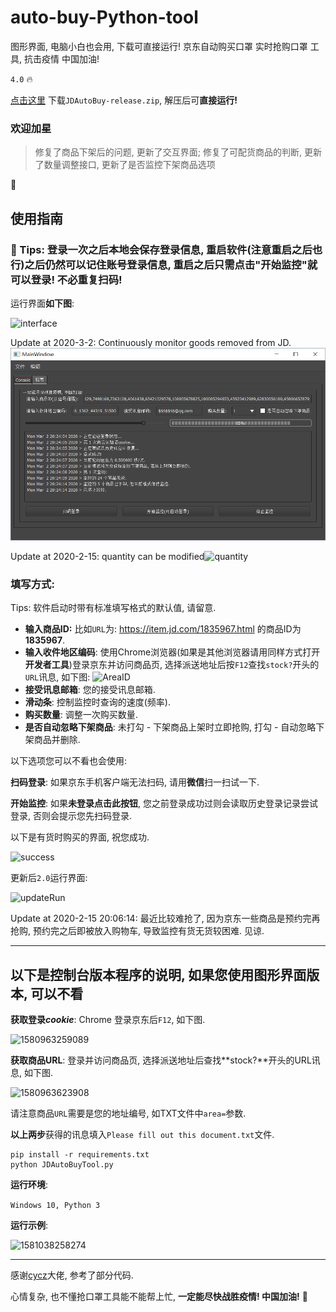 # auto-buy-Python-tool
 图形界面, 电脑小白也会用, 下载可直接运行! 京东自动购买口罩 实时抢购口罩 工具, 抗击疫情 中国加油!

 `4.0` :fire:

<a href="https://github.com/ZhangYikaii/auto-buy-Python-tool/releases">点击这里</a> 下载`JDAutoBuy-release.zip`, 解压后可**直接运行!**

### 欢迎加星

> 修复了商品下架后的问题, 更新了交互界面; 修复了可配货商品的判断, 更新了数量调整接口, 更新了是否监控下架商品选项

:star2:





## 使用指南

### :notebook_with_decorative_cover: Tips: 登录一次之后本地会保存登录信息, 重启软件(注意重启之后也行)之后仍然可以记住账号登录信息, 重启之后只需点击"开始监控"就可以登录! 不必重复扫码!

运行界面**如下图**:

![interface](./assets/1581218076866.png)

Update at 2020-3-2: Continuously monitor goods removed from JD.![monitorSoldOutGoods](./assets/1583151909197.png)

Update at 2020-2-15: quantity can be modified![quantity](./assets/1581768213048.png)

### 填写方式:

Tips: 软件启动时带有标准填写格式的默认值, 请留意.

+ **输入商品ID:** 比如`URL`为: https://item.jd.com/1835967.html 的商品ID为**1835967**.
+ **输入收件地区编码**: 使用Chrome浏览器(如果是其他浏览器请用同样方式打开**开发者工具**)登录京东并访问商品页, 选择派送地址后按`F12`查找`stock?`开头的`URL`讯息, 如下图: ![AreaID](./assets/1581218537205.png)
+ **接受讯息邮箱**: 您的接受讯息邮箱.
+ **滑动条**: 控制监控时查询的速度(频率).
+ **购买数量**: 调整一次购买数量.
+ **是否自动忽略下架商品**: 未打勾 - 下架商品上架时立即抢购, 打勾 - 自动忽略下架商品并删除.



以下选项您可以不看也会使用:

**扫码登录**: 如果京东手机客户端无法扫码, 请用**微信**扫一扫试一下.

**开始监控**: 如果**未登录点击此按钮**, 您之前登录成功过则会读取历史登录记录尝试登录, 否则会提示您先扫码登录.

以下是有货时购买的界面, 祝您成功.

![success](./assets/1581508416184.png)

更新后`2.0`运行界面:

![updateRun](./assets/1581508444771.png)

Update at 2020-2-15 20:06:14: 最近比较难抢了, 因为京东一些商品是预约完再抢购, 预约完之后即被放入购物车, 导致监控有货无货较困难. 见谅.

---

## 以下是控制台版本程序的说明, 如果您使用图形界面版本, 可以不看

**获取登录*cookie***: Chrome 登录京东后`F12`, 如下图.

![1580963259089](./assets/1580963259089.png)



**获取商品URL**: 登录并访问商品页, 选择派送地址后查找**stock?**开头的URL讯息, 如下图.

![1580963623908](./assets/1580963623908.png)

请注意商品`URL`需要是您的地址编号, 如TXT文件中`area=`参数.



**以上两步**获得的讯息填入`Please fill out this document.txt`文件.

```shell
pip install -r requirements.txt
python JDAutoBuyTool.py
```



**运行环境**:

`Windows 10, Python 3`

**运行示例**:

![1581038258274](./assets/1581038258274.png)

---

感谢[cycz](https://github.com/cycz)大佬, 参考了部分代码.

心情复杂, 也不懂抢口罩工具能不能帮上忙, **一定能尽快战胜疫情! 中国加油!** :star2: